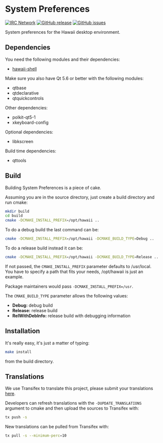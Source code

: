 System Preferences
==================

[![IRC Network](https://img.shields.io/badge/irc-freenode-blue.svg "IRC Freenode")](https://webchat.freenode.net/?channels=hawaii-desktop)
[![GitHub release](https://img.shields.io/github/release/hawaii-desktop/hawaii-system-preferences.svg)](https://github.com/hawaii-desktop/hawaii-system-preferences)
[![GitHub issues](https://img.shields.io/github/issues/hawaii-desktop/hawaii-system-preferences.svg)](https://github.com/hawaii-desktop/hawaii-system-preferences/issues)

System preferences for the Hawaii desktop environment.

## Dependencies

You need the following modules and their dependencies:

* [hawaii-shell](https://github.com/hawaii-desktop/hawaii-shell)

Make sure you also have Qt 5.6 or better with the following modules:

* qtbase
* qtdeclarative
* qtquickcontrols

Other dependencies:

* polkit-qt5-1
* xkeyboard-config

Optional dependencies:

* libkscreen

Build time dependencies:

* qttools

## Build

Building System Preferences is a piece of cake.

Assuming you are in the source directory, just create a build directory
and run cmake:

```sh
mkdir build
cd build
cmake -DCMAKE_INSTALL_PREFIX=/opt/hawaii ..
```

To do a debug build the last command can be:

```sh
cmake -DCMAKE_INSTALL_PREFIX=/opt/hawaii -DCMAKE_BUILD_TYPE=Debug ..
```

To do a release build instead it can be:

```sh
cmake -DCMAKE_INSTALL_PREFIX=/opt/hawaii -DCMAKE_BUILD_TYPE=Release ..
```

If not passed, the `CMAKE_INSTALL_PREFIX` parameter defaults to /usr/local.
You have to specify a path that fits your needs, /opt/hawaii is just an example.

Package maintainers would pass `-DCMAKE_INSTALL_PREFIX=/usr`.

The `CMAKE_BUILD_TYPE` parameter allows the following values:

* **Debug:** debug build
* **Release:** release build
* **RelWithDebInfo:** release build with debugging information

## Installation

It's really easy, it's just a matter of typing:

```sh
make install
```

from the build directory.

## Translations

We use Transifex to translate this project, please submit your
translations [here](https://www.transifex.com/hawaii/system-preferences/dashboard/).

Developers can refresh translations with the `-DUPDATE_TRANSLATIONS` argument to cmake
and then upload the sources to Transifex with:

```sh
tx push -s
```

New translations can be pulled from Transifex with:

```sh
tx pull -s --minimum-perc=10
```
